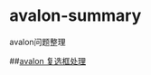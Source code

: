 # avalon-summary
avalon问题整理

##[avalon 复选框处理](https://github.com/ql91/avalon-summary/tree/master/avalon%E5%A4%8D%E9%80%89%E6%A1%86%E5%A4%84%E7%90%86)
